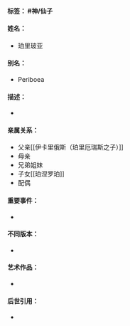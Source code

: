 #### 标签： #神/仙子
#### 姓名：
- 珀里玻亚
#### 别名：
- Periboea
#### 描述：
- 
#### 亲属关系：
- 父亲[[伊卡里俄斯（珀里厄瑞斯之子）]]
- 母亲
- 兄弟姐妹
- 子女[[珀涅罗珀]]
- 配偶
#### 重要事件：
- 
#### 不同版本：
- 
#### 艺术作品：
- 
#### 后世引用：
- 
